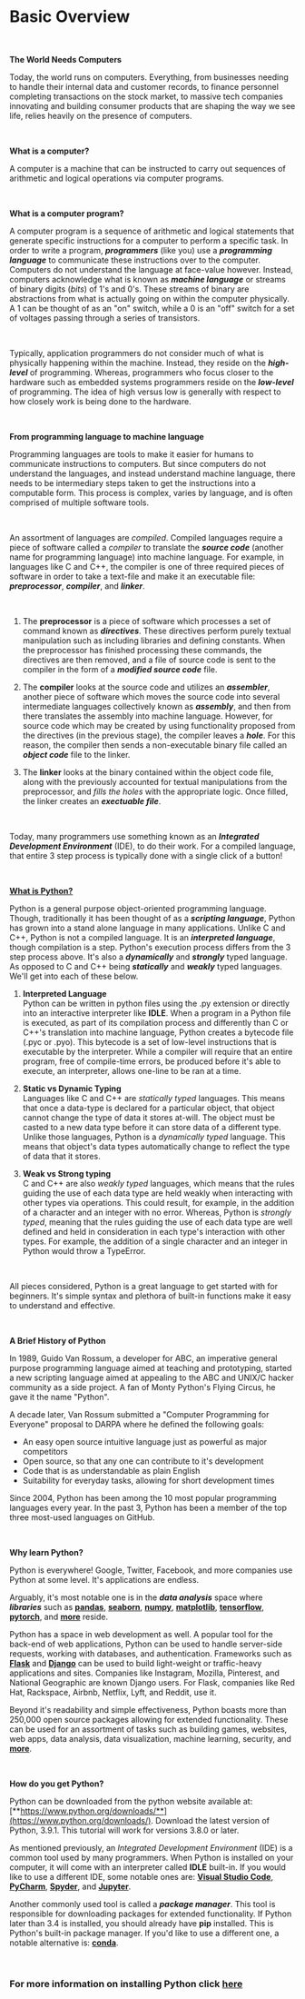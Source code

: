 # Basic Overview
<br>

**The World Needs Computers**

Today, the world runs on computers. Everything, from businesses needing to handle their internal data and customer
records, to finance personnel completing transactions on the stock market, to massive tech companies innovating and
building consumer products that are shaping the way we see life, relies heavily on the presence of computers.

<br>

**What is a computer?**

A computer is a machine that can be instructed to carry out sequences of arithmetic and logical operations via
computer programs.

<br>

**What is a computer program?**

A computer program is a sequence of arithmetic and logical statements that generate specific instructions for
a computer to perform a specific task. In order to write a program, ***programmers*** (like you) use a ***programming language***
to communicate these instructions over to the computer. Computers do not understand the language at face-value however.
Instead, computers acknowledge what is known as ***machine language*** or streams of binary digits (*bits*) of 1's and 0's.
These streams of binary are abstractions from what is actually going on within the computer physically. A 1 can be thought of as
an "on" switch, while a 0 is an "off" switch for a set of voltages passing through a series of transistors. 

<br>

Typically, application programmers do not consider much of what is physically happening within the machine. Instead,
they reside on the ***high-level*** of programming. Whereas, programmers who focus closer to the hardware such as
embedded systems programmers reside on the ***low-level*** of programming. The idea of high versus low is generally with respect
to how closely work is being done to the hardware. 

<br>

**From programming language to machine language**

Programming languages are tools to make it easier for humans to communicate instructions to computers. But since computers do not understand the languages, and
instead understand machine language, there needs to be intermediary steps taken to get the instructions into a computable form. This process
is complex, varies by language, and is often comprised of multiple software tools. 

<br>

An assortment of languages are *compiled*. Compiled languages require a piece of software called a *compiler* to translate the
***source code*** (another name for programming language) into machine language. For example, in languages like C and C++, the compiler is one
of three required pieces of software in order to take a text-file and make it an executable file: ***preprocessor***, ***compiler***, and ***linker***. 

<br>

1. The **preprocessor** is a piece of software which processes a set of command known as ***directives***. These directives perform purely textual manipulation
such as including libraries and defining constants. When the preprocessor has finished processing these commands, the directives are then removed, and a
file of source code is sent to the compiler in the form of a ***modified source code*** file. 

2. The **compiler** looks at the source code and utilizes an ***assembler***, another piece of software which
moves the source code into several intermediate languages collectively known as ***assembly***, and then from there translates the assembly into
machine language. However, for source code which may be created by using functionality proposed from the directives (in the previous stage), the compiler
leaves a ***hole***. For this reason, the compiler then sends a non-executable binary file called an ***object code*** file to the linker.

3. The **linker** looks at the binary contained within the object code file, along with the previously accounted for textual manipulations from the
preprocessor, and *fills the holes* with the appropriate logic. Once filled, the linker creates an ***exectuable file***. 

<br>

Today, many programmers use something known as an ***Integrated Development Environment*** (IDE), to do their work. For a compiled language,
that entire 3 step process is typically done with a single click of a button!

<br>

<u>**What is Python?**</u>

Python is a general purpose object-oriented programming language. Though, traditionally it has been thought of as a ***scripting language***, Python has grown into
a stand alone language in many applications. Unlike C and C++, Python is not a compiled language. It is an ***interpreted language***, though compilation is a step. Python's execution process differs from the 3 step process above.
It's also a ***dynamically*** and ***strongly*** typed language. As opposed to C and C++ being ***statically*** and ***weakly*** typed languages. We'll get into each of these below.

1. **Interpreted Language**<br>
Python can be written in python files using the .py extension or directly into an interactive interpreter like **IDLE**. When a program in a Python file is executed, as part of its compilation process and
differently than C or C++'s translation into machine language, Python creates a bytecode file (.pyc or .pyo). This bytecode is a set of low-level instructions that is executable by the interpreter.
While a compiler will require that an entire program, free of compile-time errors, be produced before it's able to execute, an interpreter, allows one-line to be ran at a time. 

2. **Static vs Dynamic Typing**<br>
Languages like C and C++ are *statically typed* languages. This means that once a data-type is declared for a particular object, that object cannot change the type of data it stores at-will. The object must be casted
to a new data type before it can store data of a different type. Unlike those languages, Python is a *dynamically typed* language. This means that object's data types automatically change to
reflect the type of data that it stores. 

3. **Weak vs Strong typing**<br>
C and C++ are also *weakly typed* languages, which means that the rules guiding the use of each data type are held weakly when interacting with other types via operations. This could
result, for example, in the addition of a character and an integer with no error. Whereas, Python is *strongly typed*, meaning that the rules guiding the use of each data type are well defined and held in consideration
in each type's interaction with other types. For example, the addition of a single character and an integer in Python would throw a TypeError.

<br>

All pieces considered, Python is a great language to get started with for beginners. It's simple syntax and plethora of built-in functions make it easy to understand and effective.

<br>

**A Brief History of Python**

In 1989, Guido Van Rossum, a developer for ABC, an imperative general purpose programming language aimed at teaching and prototyping, started a new scripting language aimed at appealing to the ABC and UNIX/C hacker community
as a side project.  A fan of Monty Python's Flying Circus, he gave it the name "Python". 

A decade later, Van Rossum submitted a "Computer Programming for Everyone" proposal to DARPA where he defined the following goals:

- An easy open source intuitive language just as powerful as major competitors
- Open source, so that any one can contribute to it's development
- Code that is as understandable as plain English
- Suitability for everyday tasks, allowing for short development times

Since 2004, Python has been among the 10 most popular programming languages every year. In the past 3, Python has been a member of the top three most-used languages on GitHub.

<br>


**Why learn Python?**

Python is everywhere! Google, Twitter, Facebook, and more companies use Python at some level. It's applications are endless. 

Arguably, it's most notable one is in the ***data analysis*** space where ***libraries*** such as [**pandas**](https://pandas.pydata.org/), [**seaborn**](https://seaborn.pydata.org/), [**numpy**](https://numpy.org/),
[**matplotlib**](https://matplotlib.org/), [**tensorflow**](https://www.tensorflow.org/guide/data), [**pytorch**](https://pytorch.org/), and [**more**](https://www.geeksforgeeks.org/top-10-python-libraries-for-data-science-in-2020/) reside.

Python has a space in web development as well. A popular tool for the back-end of web applications, Python can be used to handle server-side requests, working with databases, and authentication. Frameworks such as
[**Flask**](https://flask.palletsprojects.com/en/1.1.x/) and [**Django**](https://www.djangoproject.com/) can be used to build light-weight or traffic-heavy applications and sites. Companies like Instagram, Mozilla, Pinterest,
and National Geographic are known Django users. For Flask, companies like Red Hat, Rackspace, Airbnb, Netflix, Lyft, and Reddit, use it. 

Beyond it's readability and simple effectiveness, Python boasts more than 250,000 open source packages allowing for extended functionality. These can be used for an assortment of tasks such as building games, websites, web apps,
data analysis, data visualization, machine learning, security, and [**more**](https://pypi.org/).

<br>

**How do you get Python?**

Python can be downloaded from the python website available at: [**https://www.python.org/downloads/**](https://www.python.org/downloads/). Download the latest version of Python, 3.9.1. This tutorial will work for versions 3.8.0 or later.

As mentioned previously, an *Integrated Development Environment* (IDE) is a common tool used by many programmers. When Python is installed on your computer, it will come with an interpreter called **IDLE** built-in. If you
would like to use a different IDE, some notable ones are: [**Visual Studio Code**](https://code.visualstudio.com/), [**PyCharm**](https://www.jetbrains.com/pycharm/), [**Spyder**](https://www.spyder-ide.org/), and [**Jupyter**](https://jupyter.org/install). 

Another commonly used tool is called a ***package manager***. This tool is responsible for downloading packages for extended functionality. If Python later than 3.4 is installed, you should already have **pip** installed.
This is Python's built-in package manager. If you'd like to use a different one, a notable alternative is: [**conda**](https://docs.conda.io/projects/conda/en/latest/user-guide/install/windows.html). 

<br>

### For more information on installing Python click [here](https://github.com/pekkalacd/Introduction-to-Python/blob/master/Lessons/Basic%20Overview/EXAMPLES.md)



 


